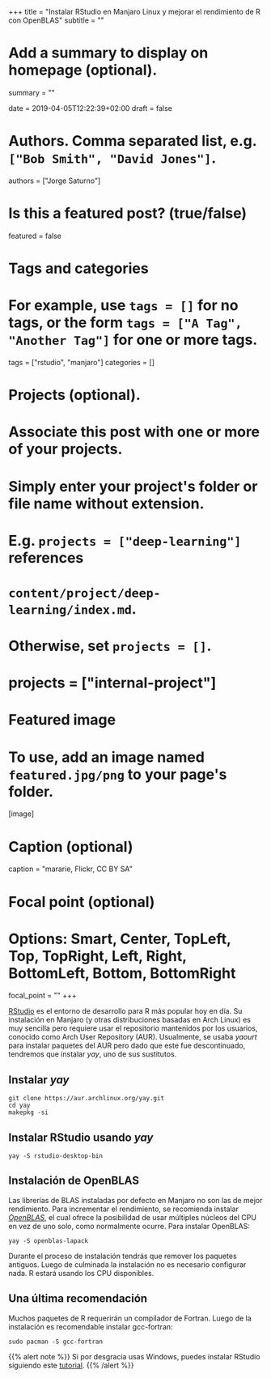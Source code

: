 +++
title = "Instalar RStudio en Manjaro Linux y mejorar el rendimiento de R con OpenBLAS"
subtitle = ""

# Add a summary to display on homepage (optional).
summary = ""

date = 2019-04-05T12:22:39+02:00
draft = false

# Authors. Comma separated list, e.g. `["Bob Smith", "David Jones"]`.
authors = ["Jorge Saturno"]

# Is this a featured post? (true/false)
featured = false

# Tags and categories
# For example, use `tags = []` for no tags, or the form `tags = ["A Tag", "Another Tag"]` for one or more tags.
tags = ["rstudio", "manjaro"]
categories = []

# Projects (optional).
#   Associate this post with one or more of your projects.
#   Simply enter your project's folder or file name without extension.
#   E.g. `projects = ["deep-learning"]` references
#   `content/project/deep-learning/index.md`.
#   Otherwise, set `projects = []`.
# projects = ["internal-project"]

# Featured image
# To use, add an image named `featured.jpg/png` to your page's folder.
[image]
  # Caption (optional)
  caption = "mararie, Flickr, CC BY SA"

  # Focal point (optional)
  # Options: Smart, Center, TopLeft, Top, TopRight, Left, Right, BottomLeft, Bottom, BottomRight
  focal_point = ""
+++

[RStudio](https://www.rstudio.com/) es el entorno de desarrollo para R más popular hoy en día. Su instalación en Manjaro (y otras distribuciones basadas en Arch Linux) es muy sencilla pero requiere usar el repositorio mantenidos por los usuarios, conocido como Arch User Repository (AUR). Usualmente, se usaba *yaourt* para instalar paquetes del AUR pero dado que este fue descontinuado, tendremos que instalar *yay*, uno de sus sustitutos.

## Instalar *yay*
```
git clone https://aur.archlinux.org/yay.git
cd yay
makepkg -si
```

## Instalar RStudio usando *yay*
```
yay -S rstudio-desktop-bin
```

## Instalación de OpenBLAS
Las librerías de BLAS instaladas por defecto en Manjaro no son las de mejor rendimiento. Para incrementar el rendimiento, se recomienda instalar [*OpenBLAS*](http://www.openblas.net/), el cual ofrece la posibilidad de usar múltiples núcleos del CPU en vez de uno solo, como normalmente ocurre.
Para instalar OpenBLAS:
```
yay -S openblas-lapack
```
Durante el proceso de instalación tendrás que remover los paquetes antiguos. Luego de culminada la instalación no es necesario configurar nada. R estará usando los CPU disponibles.

## Una última recomendación
Muchos paquetes de R requerirán un compilador de Fortran. Luego de la instalación es recomendable instalar gcc-fortran:
```
sudo pacman -S gcc-fortran
```

{{% alert note %}}
Si por desgracia usas Windows, puedes instalar RStudio siguiendo este [tutorial](https://www.youtube.com/watch?v=IyJuTU82ikM).
{{% /alert %}}
